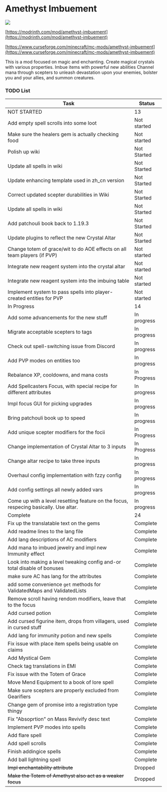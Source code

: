 # Amethyst Imbuement
<p align="left">
<a href="https://opensource.org/licenses/MIT"><img src="https://img.shields.io/badge/License-MIT-brightgreen.svg"></a>
</p>

[https://modrinth.com/mod/amethyst-imbuement](https://modrinth.com/mod/amethyst-imbuement)

[https://www.curseforge.com/minecraft/mc-mods/amethyst-imbuement](https://www.curseforge.com/minecraft/mc-mods/amethyst-imbuement)

This is a mod focused on magic and enchanting. 
Create magical crystals with various properties. 
Imbue items with powerful new abilities 
Channel mana through scepters to unleash devastation upon your enemies, bolster you and your allies, and summon creatures.

### TODO List
|Task|Status|
|----|------|
|NOT STARTED|13|
|Add empty spell scrolls into some loot|Not started|
|Make sure the healers gem is actually checking food|Not started|
|Polish up wiki|Not Started|
|Update all spells in wiki|Not Started|
|Update enhancing template used in zh_cn version|Not Started|
|Correct updated scepter durabilities in Wiki|Not Started|
|Update all spells in wiki|Not Started|
|Add patchouli book back to 1.19.3|Not Started|
|Update plugins to reflect the new Crystal Altar|Not Started|
|Change totem of grace/wit to do AOE effects on all team players (if PVP)|Not started|
|Integrate new reagent system into the crystal altar|Not started|
|Integrate new reagent system into the imbuing table|Not started|
|Implement system to pass spells into player-created entities for PVP|Not started|
|In Progress|14|
|Add some advancements for the new stuff|In progress|
|Migrate acceptable scepters to tags|In progress|
|Check out spell-switching issue from Discord|In progress|
|Add PVP modes on entities too|In progress|
|Rebalance XP, cooldowns, and mana costs|In Progress|
|Add Spellcasters Focus, with special recipe for different attributes|In progress|
|Impl focus GUI for picking upgrades|In progress|
|Bring patchouli book up to speed|In progress|
|Add unique scepter modifiers for the focii|In Progress|
|Change implementation of Crystal Altar to 3 inputs|In Progress|
|Change altar recipe to take three inputs|In progress|
|Overhaul config implementation with fzzy config|In progress|
|Add config settings all newly added vars|In progress|
|Come up with a level resetting feature on the focus, respecing basically. Use altar.|In progress|
|Complete|24|
|Fix up the translatable text on the gems|Complete|
|Add readme lines to the lang file|Complete|
|Add lang descriptions of AC modifiers|Complete|
|Add mana to imbued jewelry and impl new Immunity effect|Complete|
|Look into making a level tweaking config and-or total disable of bonuses|Complete|
|make sure AC has lang for the attributes|Complete|
|add some convenience `get` methods for ValidatedMaps and ValidatedLists|Complete|
|Remove scroll having rendom modifiers, leave that to the focus|Complete|
|Add cursed potion|Complete|
|Add cursed figurine item, drops from villagers, used in cursed stuff|Complete|
|Add lang for immunity potion and new spells|Complete|
|Fix issue with place item spells being usable on claims|Complete|
|Add Mystical Gem|Complete|
|Check tag translations in EMI|Complete|
|Fix issue with the Totem of Grace|Complete|
|Move Mend Equipment to a book of lore spell|Complete|
|Make sure scepters are properly excluded from Gearifiers|Complete|
|Change gem of promise into a registration type thingy|Complete|
|Fix "Absoprtion" on Mass Revivify desc text|Complete|
|Implement PVP modes into spells|Complete|
|Add flare spell|Complete|
|Add spell scrolls|Complete|
|Finish addingice spells|Complete|
|Add ball lightning spell|Complete|
|~~Impl enchantability attribute~~|Dropped|
|~~Make the Totem of Amethyst also act as a weaker focus~~|Dropped|
